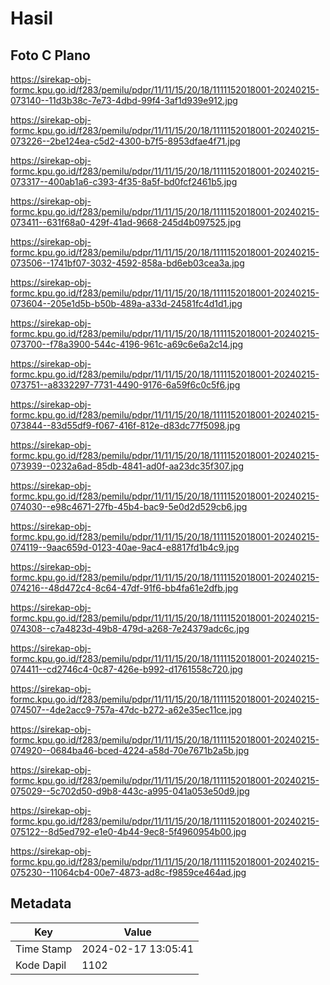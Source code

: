 # Hasil

## Foto C Plano

https://sirekap-obj-formc.kpu.go.id/f283/pemilu/pdpr/11/11/15/20/18/1111152018001-20240215-073140--11d3b38c-7e73-4dbd-99f4-3af1d939e912.jpg

https://sirekap-obj-formc.kpu.go.id/f283/pemilu/pdpr/11/11/15/20/18/1111152018001-20240215-073226--2be124ea-c5d2-4300-b7f5-8953dfae4f71.jpg

https://sirekap-obj-formc.kpu.go.id/f283/pemilu/pdpr/11/11/15/20/18/1111152018001-20240215-073317--400ab1a6-c393-4f35-8a5f-bd0fcf2461b5.jpg

https://sirekap-obj-formc.kpu.go.id/f283/pemilu/pdpr/11/11/15/20/18/1111152018001-20240215-073411--631f68a0-429f-41ad-9668-245d4b097525.jpg

https://sirekap-obj-formc.kpu.go.id/f283/pemilu/pdpr/11/11/15/20/18/1111152018001-20240215-073506--1741bf07-3032-4592-858a-bd6eb03cea3a.jpg

https://sirekap-obj-formc.kpu.go.id/f283/pemilu/pdpr/11/11/15/20/18/1111152018001-20240215-073604--205e1d5b-b50b-489a-a33d-24581fc4d1d1.jpg

https://sirekap-obj-formc.kpu.go.id/f283/pemilu/pdpr/11/11/15/20/18/1111152018001-20240215-073700--f78a3900-544c-4196-961c-a69c6e6a2c14.jpg

https://sirekap-obj-formc.kpu.go.id/f283/pemilu/pdpr/11/11/15/20/18/1111152018001-20240215-073751--a8332297-7731-4490-9176-6a59f6c0c5f6.jpg

https://sirekap-obj-formc.kpu.go.id/f283/pemilu/pdpr/11/11/15/20/18/1111152018001-20240215-073844--83d55df9-f067-416f-812e-d83dc77f5098.jpg

https://sirekap-obj-formc.kpu.go.id/f283/pemilu/pdpr/11/11/15/20/18/1111152018001-20240215-073939--0232a6ad-85db-4841-ad0f-aa23dc35f307.jpg

https://sirekap-obj-formc.kpu.go.id/f283/pemilu/pdpr/11/11/15/20/18/1111152018001-20240215-074030--e98c4671-27fb-45b4-bac9-5e0d2d529cb6.jpg

https://sirekap-obj-formc.kpu.go.id/f283/pemilu/pdpr/11/11/15/20/18/1111152018001-20240215-074119--9aac659d-0123-40ae-9ac4-e8817fd1b4c9.jpg

https://sirekap-obj-formc.kpu.go.id/f283/pemilu/pdpr/11/11/15/20/18/1111152018001-20240215-074216--48d472c4-8c64-47df-91f6-bb4fa61e2dfb.jpg

https://sirekap-obj-formc.kpu.go.id/f283/pemilu/pdpr/11/11/15/20/18/1111152018001-20240215-074308--c7a4823d-49b8-479d-a268-7e24379adc6c.jpg

https://sirekap-obj-formc.kpu.go.id/f283/pemilu/pdpr/11/11/15/20/18/1111152018001-20240215-074411--cd2746c4-0c87-426e-b992-d1761558c720.jpg

https://sirekap-obj-formc.kpu.go.id/f283/pemilu/pdpr/11/11/15/20/18/1111152018001-20240215-074507--4de2acc9-757a-47dc-b272-a62e35ec11ce.jpg

https://sirekap-obj-formc.kpu.go.id/f283/pemilu/pdpr/11/11/15/20/18/1111152018001-20240215-074920--0684ba46-bced-4224-a58d-70e7671b2a5b.jpg

https://sirekap-obj-formc.kpu.go.id/f283/pemilu/pdpr/11/11/15/20/18/1111152018001-20240215-075029--5c702d50-d9b8-443c-a995-041a053e50d9.jpg

https://sirekap-obj-formc.kpu.go.id/f283/pemilu/pdpr/11/11/15/20/18/1111152018001-20240215-075122--8d5ed792-e1e0-4b44-9ec8-5f4960954b00.jpg

https://sirekap-obj-formc.kpu.go.id/f283/pemilu/pdpr/11/11/15/20/18/1111152018001-20240215-075230--11064cb4-00e7-4873-ad8c-f9859ce464ad.jpg


## Metadata

| Key        | Value               |
| ---------- | ------------------- |
| Time Stamp | 2024-02-17 13:05:41 |
| Kode Dapil | 1102                |




